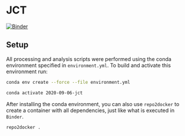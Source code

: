# JCT

[![Binder](https://mybinder.org/badge_logo.svg)](https://mybinder.org/v2/gh/luizirber/2020-09-06-jct/latest?urlpath=lab/tree/index.ipynb)

## Setup

All processing and analysis scripts were performed using the conda environment specified in `environment.yml`.
To build and activate this environment run:

```bash
conda env create --force --file environment.yml

conda activate 2020-09-06-jct
```

After installing the conda environment,
you can also use `repo2docker` to create a container with all dependencies,
just like what is executed in `Binder`.
```bash
repo2docker .
```
